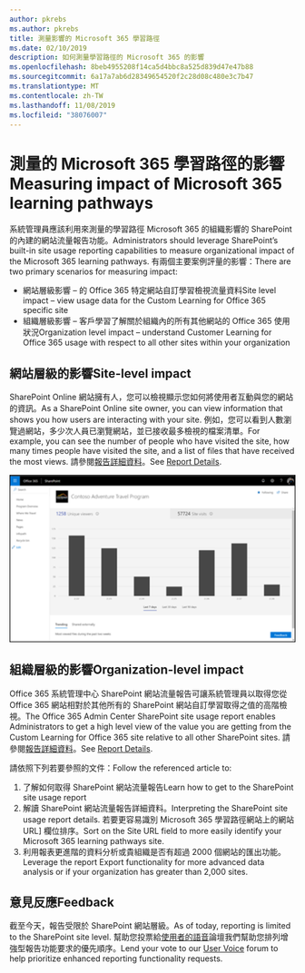 ```yaml
---
author: pkrebs
ms.author: pkrebs
title: 測量影響的 Microsoft 365 學習路徑
ms.date: 02/10/2019
description: 如何測量學習路徑的 Microsoft 365 的影響
ms.openlocfilehash: 8beb4955208f14ca5d4bbc8a525d839d47e47b88
ms.sourcegitcommit: 6a17a7ab6d28349654520f2c28d08c480e3c7b47
ms.translationtype: MT
ms.contentlocale: zh-TW
ms.lasthandoff: 11/08/2019
ms.locfileid: "38076007"
---
```

# <a name="measuring-impact-of-microsoft-365-learning-pathways"></a><span data-ttu-id="cc9aa-103">測量的 Microsoft 365 學習路徑的影響</span><span class="sxs-lookup"><span data-stu-id="cc9aa-103">Measuring impact of Microsoft 365 learning pathways</span></span>

<span data-ttu-id="cc9aa-104">系統管理員應該利用來測量的學習路徑 Microsoft 365 的組織影響的 SharePoint 的內建的網站流量報告功能。</span><span class="sxs-lookup"><span data-stu-id="cc9aa-104">Administrators should leverage SharePoint’s built-in site usage reporting capabilities to measure organizational impact of the Microsoft 365 learning pathways.</span></span> <span data-ttu-id="cc9aa-105">有兩個主要案例評量的影響：</span><span class="sxs-lookup"><span data-stu-id="cc9aa-105">There are two primary scenarios for measuring impact:</span></span> 
- <span data-ttu-id="cc9aa-106">網站層級影響 – 的 Office 365 特定網站自訂學習檢視流量資料</span><span class="sxs-lookup"><span data-stu-id="cc9aa-106">Site level impact – view usage data for the Custom Learning for Office 365 specific site</span></span> 
- <span data-ttu-id="cc9aa-107">組織層級影響 – 客戶學習了解關於組織內的所有其他網站的 Office 365 使用狀況</span><span class="sxs-lookup"><span data-stu-id="cc9aa-107">Organization level impact – understand Customer Learning for Office 365 usage with respect to all other sites within your organization</span></span>

## <a name="site-level-impact"></a><span data-ttu-id="cc9aa-108">網站層級的影響</span><span class="sxs-lookup"><span data-stu-id="cc9aa-108">Site-level impact</span></span>

<span data-ttu-id="cc9aa-109">SharePoint Online 網站擁有人，您可以檢視顯示您如何將使用者互動與您的網站的資訊。</span><span class="sxs-lookup"><span data-stu-id="cc9aa-109">As a SharePoint Online site owner, you can view information that shows you how users are interacting with your site.</span></span> <span data-ttu-id="cc9aa-110">例如，您可以看到人數瀏覽過網站，多少次人員已瀏覽網站，並已接收最多檢視的檔案清單。</span><span class="sxs-lookup"><span data-stu-id="cc9aa-110">For example, you can see the number of people who have visited the site, how many times people have visited the site, and a list of files that have received the most views.</span></span> <span data-ttu-id="cc9aa-111">請參閱[報告詳細資料](https://support.office.com/article/view-usage-data-for-your-sharepoint-site-2fa8ddc2-c4b3-4268-8d26-a772dc55779e)。</span><span class="sxs-lookup"><span data-stu-id="cc9aa-111">See [Report Details](https://support.office.com/article/view-usage-data-for-your-sharepoint-site-2fa8ddc2-c4b3-4268-8d26-a772dc55779e).</span></span> 

![cg measureimpactreport.png](media/cg-measureimpactreport.png)

## <a name="organization-level-impact"></a><span data-ttu-id="cc9aa-113">組織層級的影響</span><span class="sxs-lookup"><span data-stu-id="cc9aa-113">Organization-level impact</span></span>
<span data-ttu-id="cc9aa-114">Office 365 系統管理中心 SharePoint 網站流量報告可讓系統管理員以取得您從 Office 365 網站相對於其他所有的 SharePoint 網站自訂學習取得之值的高階檢視。</span><span class="sxs-lookup"><span data-stu-id="cc9aa-114">The Office 365 Admin Center SharePoint site usage report enables Administrators to get a high level view of the value you are getting from the Custom Learning for Office 365 site relative to all other SharePoint sites.</span></span> <span data-ttu-id="cc9aa-115">請參閱[報告詳細資料](https://docs.microsoft.com/office365/admin/activity-reports/sharepoint-site-usage?view=o365-worldwide)。</span><span class="sxs-lookup"><span data-stu-id="cc9aa-115">See [Report Details](https://docs.microsoft.com/office365/admin/activity-reports/sharepoint-site-usage?view=o365-worldwide).</span></span>
 
<span data-ttu-id="cc9aa-116">請依照下列若要參照的文件：</span><span class="sxs-lookup"><span data-stu-id="cc9aa-116">Follow the referenced article to:</span></span> 
1. <span data-ttu-id="cc9aa-117">了解如何取得 SharePoint 網站流量報告</span><span class="sxs-lookup"><span data-stu-id="cc9aa-117">Learn how to get to the SharePoint site usage report</span></span> 
2. <span data-ttu-id="cc9aa-118">解讀 SharePoint 網站流量報告詳細資料。</span><span class="sxs-lookup"><span data-stu-id="cc9aa-118">Interpreting the SharePoint site usage report details.</span></span> <span data-ttu-id="cc9aa-119">若要更容易識別 Microsoft 365 學習路徑網站上的網站 URL] 欄位排序。</span><span class="sxs-lookup"><span data-stu-id="cc9aa-119">Sort on the Site URL field to more easily identify your Microsoft 365 learning pathways site.</span></span> 
3. <span data-ttu-id="cc9aa-120">利用報表更進階的資料分析或貴組織是否有超過 2000 個網站的匯出功能。</span><span class="sxs-lookup"><span data-stu-id="cc9aa-120">Leverage the report Export functionality for more advanced data analysis or if your organization has greater than 2,000 sites.</span></span> 

## <a name="feedback"></a><span data-ttu-id="cc9aa-121">意見反應</span><span class="sxs-lookup"><span data-stu-id="cc9aa-121">Feedback</span></span>

<span data-ttu-id="cc9aa-122">截至今天，報告受限於 SharePoint 網站層級。</span><span class="sxs-lookup"><span data-stu-id="cc9aa-122">As of today, reporting is limited to the SharePoint site level.</span></span> <span data-ttu-id="cc9aa-123">幫助您投票給[使用者的語音](https://go.microsoft.com/fwlink/?linkid=2109552)論壇我們幫助您排列增強型報告功能要求的優先順序。</span><span class="sxs-lookup"><span data-stu-id="cc9aa-123">Lend your vote to our [User Voice](https://go.microsoft.com/fwlink/?linkid=2109552) forum to help prioritize enhanced reporting functionality requests.</span></span>   

